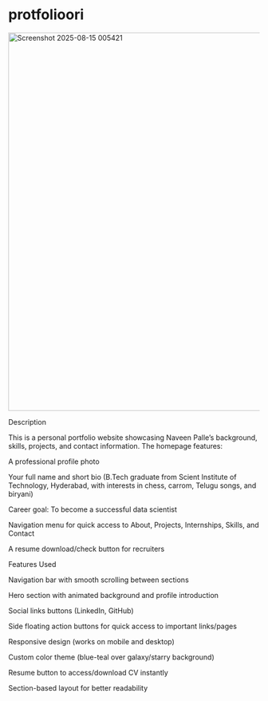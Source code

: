 # protfolioori






<img width="1884" height="758" alt="Screenshot 2025-08-15 005421" src="https://github.com/user-attachments/assets/1864df43-4abe-42b9-80fc-693fbd2a154f" />









Description

This is a personal portfolio website showcasing Naveen Palle’s background, skills, projects, and contact information.
The homepage features:

A professional profile photo

Your full name and short bio (B.Tech graduate from Scient Institute of Technology, Hyderabad, with interests in chess, carrom, Telugu songs, and biryani)

Career goal: To become a successful data scientist

Navigation menu for quick access to About, Projects, Internships, Skills, and Contact

A resume download/check button for recruiters



Features Used

Navigation bar with smooth scrolling between sections

Hero section with animated background and profile introduction

Social links buttons (LinkedIn, GitHub)

Side floating action buttons for quick access to important links/pages

Responsive design (works on mobile and desktop)

Custom color theme (blue-teal over galaxy/starry background)

Resume button to access/download CV instantly

Section-based layout for better readability
